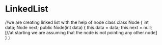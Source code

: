 # LinkedList

//we are creating linked list with the help of node class
class Node {
int data;
Node next;
public Node(int data) {
this.data = data;
this.next = null; [//at starting we are assuming that the node is not pointing any other node]
}
}
